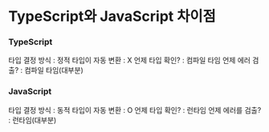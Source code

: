 # TypeScript와 JavaScript 차이점
### TypeScript
타입 결정 방식 : 정적
타입이 자동 변환 : X
언제 타입 확인? : 컴파일 타임
언제 에러 검출? : 컴파일 타임(대부분)

### JavaScript
타입 결정 방식 : 동적
타입이 자동 변환 : O
언제 타입 확인? : 런타임
언제 에러를 검출? : 런타임(대부분)

